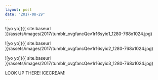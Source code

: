 ```yaml
---
layout: post
date: "2017-08-29"
---
```


![yo yo]({{ site.baseurl }}/assets/images/2017/tumblr_ovgfancQev1r16syio1_1280-768x1024.jpg)

![yo yo]({{ site.baseurl }}/assets/images/2017/tumblr_ovgfancQev1r16syio2_1280-768x1024.jpg)

![yo yo]({{ site.baseurl }}/assets/images/2017/tumblr_ovgfancQev1r16syio3_1280-768x1024.jpg)

LOOK UP THERE! ICECREAM!
